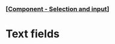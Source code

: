### [[Component - Selection and input](./human-interface-guidelines-markdown/Component/selection-and-input.md)]  
  
# **Text fields**  

